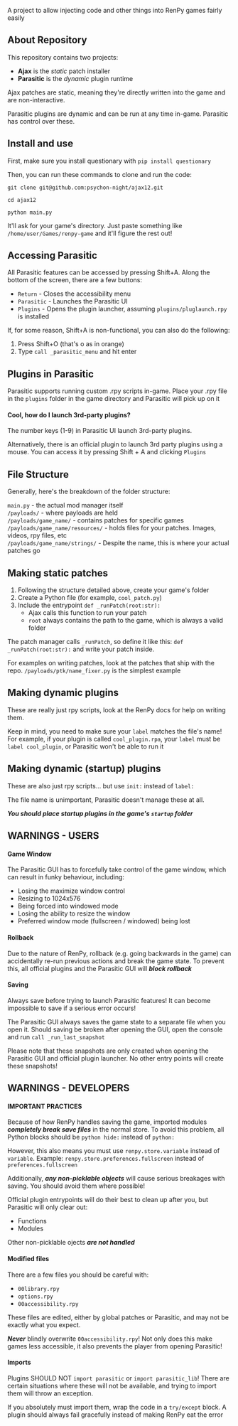A project to allow injecting code and other things into RenPy games fairly easily

## About Repository

This repository contains two projects:
- **Ajax** is the *static* patch installer
- **Parasitic** is the *dynamic* plugin runtime

Ajax patches are static, meaning they're directly written into the game and are non-interactive.

Parasitic plugins are dynamic and can be run at any time in-game. Parasitic has control over these.

## Install and use

First, make sure you install questionary with `pip install questionary`

Then, you can run these commands to clone and run the code:

```
git clone git@github.com:psychon-night/ajax12.git

cd ajax12

python main.py
```

It'll ask for your game's directory. Just paste something like `/home/user/Games/renpy-game` and it'll figure the rest out!

## Accessing Parasitic

All Parasitic features can be accessed by pressing Shift+A. Along the bottom of the screen, there are a few buttons:

- `Return` - Closes the accessibility menu
- `Parasitic` - Launches the Parasitic UI
- `Plugins` - Opens the plugin launcher, assuming `plugins/pluglaunch.rpy` is installed

If, for some reason, Shift+A is non-functional, you can also do the following:

1. Press Shift+O (that's o as in orange)
2. Type `call _parasitic_menu` and hit enter

## Plugins in Parasitic

Parasitic supports running custom .rpy scripts in-game. Place your .rpy file in the `plugins` folder in the game directory and Parasitic will pick up on it

#### Cool, how do I launch 3rd-party plugins?

The number keys (1-9) in Parasitic UI launch 3rd-party plugins.

Alternatively, there is an official plugin to launch 3rd party plugins using a mouse. You can access it by pressing Shift + A and clicking `Plugins`

## File Structure

Generally, here's the breakdown of the folder structure:

`main.py` - the actual mod manager itself\
`/payloads/` - where payloads are held\
`/payloads/game_name/` - contains patches for specific games\
`/payloads/game_name/resources/` - holds files for your patches. Images, videos, rpy files, etc\
`/payloads/game_name/strings/` - Despite the name, this is where your actual patches go

## Making static patches

1. Following the structure detailed above, create your game's folder
2. Create a Python file (for example, `cool_patch.py`)
3. Include the entrypoint `def _runPatch(root:str):`
   - Ajax calls this function to run your patch
	- `root` always contains the path to the game, which is always a valid folder

The patch manager calls `_runPatch`, so define it like this: `def _runPatch(root:str):` and write your patch inside.

For examples on writing patches, look at the patches that ship with the repo. `/payloads/ptk/name_fixer.py` is the simplest example

## Making dynamic plugins

These are really just rpy scripts, look at the RenPy docs for help on writing them.

Keep in mind, you need to make sure your `label` matches the file's name! For example, if your plugin is called `cool_plugin.rpa`, your `label` must be `label cool_plugin`, or Parasitic won't be able to run it

## Making dynamic (startup) plugins

These are also just rpy scripts... but use `init:` instead of `label:`

The file name is unimportant, Parasitic doesn't manage these at all.

***You should place startup plugins in the game's `startup` folder***

## WARNINGS - USERS

#### Game Window

The Parasitic GUI has to forcefully take control of the game window, which can result in funky behaviour, including:
- Losing the maximize window control
- Resizing to 1024x576
- Being forced into windowed mode
- Losing the ability to resize the window
- Preferred window mode (fullscreen / windowed) being lost

#### Rollback

Due to the nature of RenPy, rollback (e.g. going backwards in the game) can accidentally re-run previous actions and break the game state. To prevent this, all official plugins and the Parasitic GUI will ***block rollback***

#### Saving

Always save before trying to launch Parasitic features! It can become impossible to save if a serious error occurs!

The Parasitic GUI always saves the game state to a separate file when you open it. Should saving be broken after opening the GUI, open the console and run `call _run_last_snapshot`

Please note that these snapshots are only created when opening the Parasitic GUI and official plugin launcher. No other entry points will create these snapshots!

## WARNINGS - DEVELOPERS

#### IMPORTANT PRACTICES

Because of how RenPy handles saving the game, imported modules ***completely break save files*** in the normal store. To avoid this problem, all Python blocks should be `python hide:` instead of `python:`

However, this also means you must use `renpy.store.variable` instead of `variable`. Example: `renpy.store.preferences.fullscreen` instead of `preferences.fullscreen`

Additionally, ***any non-picklable objects*** will cause serious breakages with saving. You should avoid them where possible!

Official plugin entrypoints will do their best to clean up after you, but Parasitic will only clear out:

- Functions
- Modules

Other non-picklable ojects ***are not handled***

#### Modified files
There are a few files you should be careful with:
- `00library.rpy`
- `options.rpy`
- `00accessibility.rpy`

These files are edited, either by global patches or Parasitic, and may not be exactly what you expect.

***Never*** blindly overwrite `00accessibility.rpy`! Not only does this make games less accessible, it also prevents the player from opening Parasitic!

#### Imports

Plugins SHOULD NOT `import parasitic` or `import parasitic_lib`! There are certain situations where these will not be available, and trying to import them will throw an exception.

If you absolutely must import them, wrap the code in a `try/except` block. A plugin should always fail gracefully instead of making RenPy eat the error
